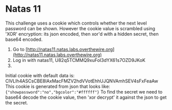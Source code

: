 # Natas 11

This challenge uses a cookie which controls whether the next level password can be shown. However the cookie value is scrambled using 'XOR' encryption: its json encoded, then xor'd with a hidden secret, then base64 encoded.

1. Go to [http://natas11.natas.labs.overthewire.org](http://natas11.natas.labs.overthewire.org)
2. Log in with natas11, U82q5TCMMQ9xuFoI3dYX61s7OZD9JKoK
3. 

Initial cookie with default data is: ClVLIh4ASCsCBE8lAxMacFMZV2hdVVotEhhUJQNVAmhSEV4sFxFeaAw
This cookie is generated from json that looks like: `{"showpassword":"no","bgcolor":"#ffffff"}`
To find the secret we need to base64 decode the cookie value, then 'xor decrypt' it against the json to get the secret.